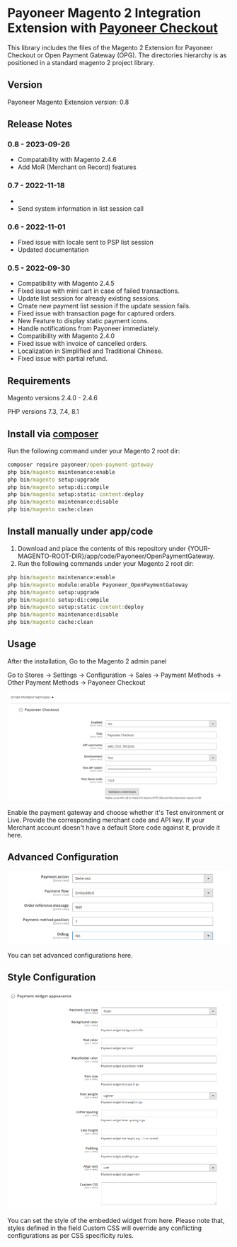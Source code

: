 # Payoneer Magento 2 Integration Extension with [Payoneer Checkout](https://checkoutdocs.payoneer.com/)

This library includes the files of the Magento 2 Extension for Payoneer Checkout or Open Payment Gateway (OPG). The directories hierarchy is as positioned in a standard magento 2 project library.

## Version

Payoneer Magento Extension version: 0.8

## Release Notes

### 0.8 - 2023-09-26

 - Compatability with Magento 2.4.6
 - Add MoR (Merchant on Record) features

### 0.7 - 2022-11-18
 - 
 - Send system information in list session call

### 0.6 - 2022-11-01

- Fixed issue with locale sent to PSP list session
- Updated documentation

### 0.5 - 2022-09-30

- Compatibility with Magento 2.4.5
- Fixed issue with mini cart in case of failed transactions.
- Update list session for already existing sessions.
- Create new payment list session if the update session fails.
- Fixed issue with transaction page for captured orders.
- New Feature to display static payment icons.
- Handle notifications from Payoneer immediately.
- Compatibility with Magento 2.4.0
- Fixed issue with invoice of cancelled orders.
- Localization in Simplified and Traditional Chinese.
- Fixed issue with partial refund.

## Requirements

Magento versions 2.4.0 - 2.4.6

PHP versions 7.3, 7.4, 8.1

## Install via [composer](https://getcomposer.org/download/)

Run the following command under your Magento 2 root dir:

```cmd
composer require payoneer/open-payment-gateway
php bin/magento maintenance:enable
php bin/magento setup:upgrade
php bin/magento setup:di:compile
php bin/magento setup:static-content:deploy
php bin/magento maintenance:disable
php bin/magento cache:clean
```

## Install manually under app/code

1. Download and place the contents of this repository under {YOUR-MAGENTO-ROOT-DIR}/app/code/Payoneer/OpenPaymentGateway.
2. Run the following commands under your Magento 2 root dir:

```cmd
php bin/magento maintenance:enable
php bin/magento module:enable Payoneer_OpenPaymentGateway
php bin/magento setup:upgrade
php bin/magento setup:di:compile
php bin/magento setup:static-content:deploy
php bin/magento maintenance:disable
php bin/magento cache:clean
```

## Usage

After the installation, Go to the Magento 2 admin panel

Go to Stores -> Settings -> Configuration -> Sales -> Payment Methods -> Other Payment Methods -> Payoneer Checkout

![Payoneer Main Configuration](docs/img/payoneer_config.png)

Enable the payment gateway and choose whether it's Test environment or Live. Provide the corresponding merchant code and API key. If your Merchant account doesn't have a default Store code against it, provide it here.

## Advanced Configuration

![Payoneer Advanced Configuration](docs/img/payoneer_advanced_config.png)

You can set advanced configurations here.

## Style Configuration

![Payoneer Style Configuration](docs/img/payoneer_style_config.png)

You can set the style of the embedded widget from here. Please note that, styles defined in the field Custom CSS will override any conflicting configurations as per CSS specificity rules.
